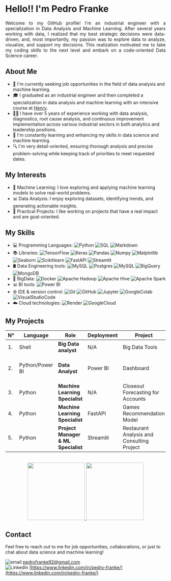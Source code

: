 # Hello!! I'm Pedro Franke

<p align='justify'>
Welcome to my GitHub profile! I'm an industrial engineer with a specialization in Data Analysis and Machine Learning. After several years working with data, I realized that my best strategic decisions were data-driven, and, most importantly, my passion was to explore data to analyze, visualize, and support my decisions. This realization motivated me to take my coding skills to the next level and embark on a code-oriented Data Science career.
</p>

## About Me
- 💼 I'm currently seeking job opportunities in the field of data analysis and machine learning.
- 🎓 I graduated as an industrial engineer and then completed a specialization in data analysis and machine learning with an intensive course at [Henry](https://www.soyhenry.com/).
- 👨‍💻 I have over 5 years of experience working with data analysis, diagnostics, root cause analysis, and continuous improvement implementation across various industrial sectors in both analytics and leadership positions.
- 🌱 I'm constantly learning and enhancing my skills in data science and machine learning.
- 🔍 I'm very detail-oriented, ensuring thorough analysis and precise problem-solving while keeping track of priorities to meet requested dates.

## My Interests
- 🤖 Machine Learning: I love exploring and applying machine learning models to solve real-world problems.
- 📊 Data Analysis: I enjoy exploring datasets, identifying trends, and generating actionable insights.
- 🚀 Practical Projects: I like working on projects that have a real impact and are goal-oriented.

## My Skills
- 💻 Programming Languages: 
  ![Python](https://img.shields.io/badge/-Python-333333?style=flat&logo=python)
  ![SQL](https://img.shields.io/badge/-SQL-333333?style=flat&logo=sql)
  ![Markdown](https://img.shields.io/badge/-Markdown-333333?style=flat&logo=markdown)
- 📚 Libraries: 
  ![TensorFlow](https://img.shields.io/badge/-TensorFlow-333333?style=flat&logo=tensorflow)
  ![Keras](https://img.shields.io/badge/-Keras-333333?style=flat&logo=keras)
  ![Pandas](https://img.shields.io/badge/-Pandas-333333?style=flat&logo=pandas)
  ![Numpy](https://img.shields.io/badge/-Numpy-333333?style=flat&logo=numpy)
  ![Matplotlib](https://img.shields.io/badge/-Matplotlib-333333?style=flat&logo=matplotlib)
  ![Seaborn](https://img.shields.io/badge/-Seaborn-333333?style=flat&logo=seaborn)
  ![Scikitlearn](https://img.shields.io/badge/-Scikitlearn-333333?style=flat&logo=scikitlearn)
  ![FastAPI](https://img.shields.io/badge/-FastAPI-333333?style=flat&logo=fastapi)
  ![Streamlit](https://img.shields.io/badge/-Streamlit-333333?style=flat&logo=streamlit)
- 🛢 Data Engineering tools: 
  ![MySQL](https://img.shields.io/badge/-MySQL-333333?style=flat&logo=MySQL)
  ![Postgres](https://img.shields.io/badge/-Postgres-333333?style=flat&logo=postgresql)
  ![MySQL](https://img.shields.io/badge/-MySQL-333333?style=flat&logo=MySQL)
  ![BigQuery](https://img.shields.io/badge/-BigQuery-333333?style=flat&logo=googlebigquery)
  ![MongoDB](https://img.shields.io/badge/-MongoDB-333333?style=flat&logo=mongodb)
- 🔧 BigData: 
  ![Docker](https://img.shields.io/badge/-Docker-333333?style=flat&logo=docker)
  ![Apache Hadoop](https://img.shields.io/badge/-Apache%20Hadoop-333333?style=flat&logo=apache-hadoop)
  ![Apache Hive](https://img.shields.io/badge/-Apache%20Hive-333333?style=flat&logo=apache-hive)
  ![Apache Spark](https://img.shields.io/badge/-Apache%20Spark-333333?style=flat&logo=apache-spark)
- 📊 BI tools: 
  ![Power BI](https://img.shields.io/badge/-Power%20BI-333333?style=flat&logo=powerbi)
- ⚙️ IDE & version control: 
  ![Git](https://img.shields.io/badge/-Git-333333?style=flat&logo=git)
  ![GitHub](https://img.shields.io/badge/-GitHub-333333?style=flat&logo=github)
  ![Jupyter](https://img.shields.io/badge/-Jupyter-333333?style=flat&logo=jupyter)
  ![GoogleColab](https://img.shields.io/badge/-Google_Colab-333333?style=flat&logo=googlecolab&logoColor=F9AB00)
  ![VisualStudioCode](https://img.shields.io/badge/-Visual%20Studio%20Code-333333?style=flat&logo=visual-studio-code&logoColor=007ACC)
- ☁️ Cloud technologies: 
  ![Render](https://img.shields.io/badge/-Render-333333?style=flat&logo=render)
  ![GoogleCloud](https://img.shields.io/badge/-Google%20Cloud-333333?style=flat&logo=googlecloud)

## My Projects

| N° | Language | Role  | Deployment | Project  |  Client | Link |
| ---- | --- | ---------- |---------- | --------- | ------------ |------------ |
| 1. | Shell | **Big Data analyst** | N/A | Big Data Tools  | N/A | [Link](https://github.com/pedrofranke/Herramientas_Big_Data_SoyHenry_M4) |
| 2. | Python/Power BI | **Data Analyst** | Power BI  | Dashboard  |Gobierno de la Ciudad BA |  [Link](https://github.com/pedrofranke/Analisis_accidentes_viales_Caba) |
| 3. | Python | **Machine Learning Specialist** | N/A | Closeout Forecasting for Accounts | Bank | [Link](https://github.com/pedrofranke/ML_Kaggle_Competition) |
| 4. | Python | **Machine Learning Specialist** | FastAPI |  Games Recommendation Model | Steam Games |  [Link](https://github.com/pedrofranke/Modelo_Recomendacion_SteamGames) |
| 5. | Python | **Project Manager & ML Specialist** | Streamlit | Restaurant Analysis and Consulting Project | Investor Group | [Link](https://github.com/pedrofranke/ProyectoFinal-Henry) |

<p align="center">
<br/>

<a href="[https://github.com/pedrofranke](https://github.com/pedrofranke)">
  <img height="180em" src="https://github-readme-stats.vercel.app/api?username=pedrofranke" />
  <img height="180em" src="https://github-readme-stats.vercel.app/api/top-langs/?username=pedrofranke" />
</a>

<br/>
</p>

## Contact
Feel free to reach out to me for job opportunities, collaborations, or just to chat about data science and machine learning!

![email](https://img.shields.io/badge/Gmail-D14836?style=flat&logo=gmail&logoColor=white) [pedrofranke92@gmail.com](mailto:pedrofranke92@gmail.com) <br>
![LinkedIn](https://img.shields.io/badge/LinkedIn-0077B5?style=flat&logo=linkedin&logoColor=white) [https://www.linkedin.com/in/pedro-franke/](https://www.linkedin.com/in/pedro-franke/)
